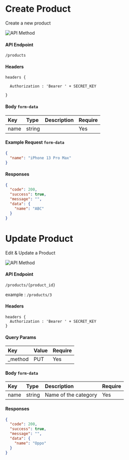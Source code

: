 # Create Product

Create a new product

![API Method](https://img.shields.io/badge/Method-POST-brightgreen.svg)

#### API Endpoint

```
/products
```

#### Headers

```
headers {

  Authorization : 'Bearer ' + SECRET_KEY

}
```

#### Body `form-data`

| Key  | Type   | Description | Require |
| :--- | :----- | :---------- | :------ |
| name | string |             | Yes     |

#### Example Request `form-data`

```json
{
  "name": "iPhone 13 Pro Max"
}
```

#### Responses

```json
{
  "code": 200,
  "success": true,
  "message": "",
  "data": {
    "name": "ABC"
  }
}
```

# Update Product

Edit & Update a Product

![API Method](https://img.shields.io/badge/Method-POST-brightgreen.svg)

#### API Endpoint

```
/products/{product_id}
```

example : `/products/3`

#### Headers

```
headers {
  Authorization : 'Bearer ' + SECRET_KEY
}
```

#### Query Params

| Key      | Value | Require |
| :------- | :---- | :------ |
| \_method | PUT   | Yes     |

#### Body `form-data`

| Key  | Type   | Description          | Require |
| :--- | :----- | :------------------- | :------ |
| name | string | Name of the category | Yes     |

#### Responses

```json
{
  "code": 200,
  "success": true,
  "message": "",
  "data": {
    "name": "Oppo"
  }
}
```
